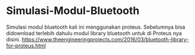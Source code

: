 # Simulasi-Modul-Bluetooth
Simulasi modul bluetooth kali ini menggunakan proteus. Sebelumnya bisa didownload terlebih dahulu modul library bluetooth untuk di Proteus nya disini.  https://www.theengineeringprojects.com/2016/03/bluetooth-library-for-proteus.html
